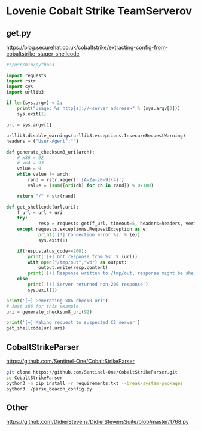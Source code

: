 # Lovenie Cobalt Strike TeamServerov

## get.py

https://blog.securehat.co.uk/cobaltstrike/extracting-config-from-cobaltstrike-stager-shellcode

```python
#!/usr/bin/python3

import requests
import rstr
import sys
import urllib3

if len(sys.argv) < 2:
    print("Usage: %s http[s]://<server_address>" % (sys.argv[0]))
    sys.exit(1)

url = sys.argv[1]

urllib3.disable_warnings(urllib3.exceptions.InsecureRequestWarning)
headers = {"User-Agent":""}

def generate_checksum8_uri(arch):
    # x86 = 92
    # x64 = 93
    value = 0
    while value != arch:
        rand = rstr.xeger(r'[A-Za-z0-9]{4}')
        value = (sum([ord(ch) for ch in rand]) % 0x100)

    return "/" + str(rand)

def get_shellcode(url,uri):
    f_url = url + uri
    try:
            resp = requests.get(f_url, timeout=5, headers=headers, verify=False)
    except requests.exceptions.RequestException as e:
            print('[!] Connection error %s' % (e))
            sys.exit(1)

    if(resp.status_code==200):
        print('[+] Got response from %s' % (url))
        with open("/tmp/out","wb") as output:
            output.write(resp.content)
        print('[+] Response written to /tmp/out, response might be shellcode')
    else:
        print('[!] Server returned non-200 response')
        sys.exit(1)

print('[+] Generating x86 check8 uri')
# Just x86 for this example
uri = generate_checksum8_uri(92)

print('[+] Making request to suspected C2 server')
get_shellcode(url,uri)
```

## CobaltStrikeParser

https://github.com/Sentinel-One/CobaltStrikeParser

```bash
git clone https://github.com/Sentinel-One/CobaltStrikeParser.git
cd CobaltStrikeParser
python3 -m pip install -r requirements.txt --break-system-packages
python3 ./parse_beacon_config.py
```

## Other

https://github.com/DidierStevens/DidierStevensSuite/blob/master/1768.py
